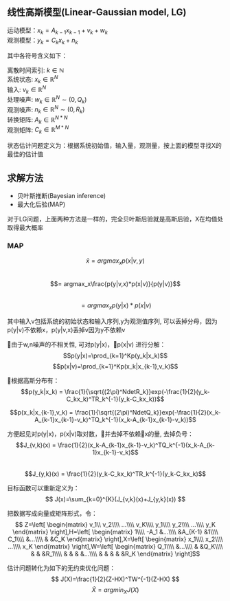## 线性高斯模型(Linear-Gaussian model, LG)

运动模型：$x_k = A_{k-1}x_{k-1} + v_k + w_k$  
观测模型：$y_k = C_kx_k + n_k$  
  
其中各符号含义如下：  
  
离散时间索引: $k \in \mathbb{N}$  
系统状态: $x_k \in \mathbb{R}^N$  
输入: $v_k \in \mathbb{R}^N$  
处理噪声: $w_k \in \mathbb{R}^N \sim (0, Q_k)$  
观测噪声: $n_k \in \mathbb{R}^N \sim (0, R_k)$  
转换矩阵: $A_k \in \mathbb{R}^{N*N}$    
观测矩阵: $C_k \in \mathbb{R}^{M*N}$
   
状态估计问题定义为：根据系统初始值，输入量，观测量，按上面的模型寻找X的最佳的估计值  
  
## 求解方法
* 贝叶斯推断(Bayesian inference)
* 最大化后验(MAP)
  
对于LG问题，上面两种方法是一样的，完全贝叶斯后验就是高斯后验，X在均值处取得最大概率  

### MAP
$$\hat{x} = argmax_xp(x|v,y)$$  
$$= argmax_x\frac{p(y|v,x)*p(x|v)}{p(y|v)}$$  
$$= argmax_xp(y|x)*p(x|v)$$  

其中输入v包括系统的初始状态和输入序列,y为观测值序列, 可以丢掉分母，因为p(y|v)不依赖x，p(y|v,x)丢掉v因为y不依赖v  
  
由于w,n噪声的不相关性, 可对p(y|x)，p(x|v) 进行分解：  
$$p(y|x)=\prod_{k=1}^Kp(y_k|x_k)$$
$$p(x|v)=\prod_{k=1}^Kp(x_k|x_{k-1},v_k)$$

根据高斯分布有：  
$$p(y_k|x_k) = \frac{1}{\sqrt{(2\pi)^NdetR_k}}exp(-\frac{1}{2}(y_k-C_kx_k)^TR_k^{-1}(y_k-C_kx_k))$$ 

$$p(x_k|x_{k-1},v_k) = \frac{1}{\sqrt{(2\pi)^NdetQ_k}}exp(-\frac{1}{2}(x_k-A_{k-1}x_{k-1}-v_k)^TQ_k^{-1}(x_k-A_{k-1}x_{k-1}-v_k))$$
  
方便起见对p(y|x)，p(x|v)取对数，并去掉不依赖x的量, 去掉负号：  
$$J_{v,k}(x) = \frac{1}{2}(x_k-A_{k-1}x_{k-1}-v_k)^TQ_k^{-1}(x_k-A_{k-1}x_{k-1}-v_k)$$  
$$J_{y,k}(x) = \frac{1}{2}(y_k-C_kx_k)^TR_k^{-1}(y_k-C_kx_k)$$
  
目标函数可以重新定义为：  
$$
J(x)=\sum_{k=0}^{K}(J_{v,k}(x)+J_{y,k}(x))  
$$
  
把数据写成向量或矩阵形式，令：  
$$
Z=\left[
\begin{matrix}
    v_1\\
    v_2\\\\    
    ...\\\\      
    v_K\\\\      
    y_1\\\\      
    y_2\\\\      
    ...\\\\      
    y_K
\end{matrix}
\right],H=\left[
\begin{matrix}
    1\\\\ 
    -A_1    &...\\\\  
            &A_{K-1}    &1\\\\  
    C_1\\\\  
            &...\\\\  
            &      &C_K 
\end{matrix}
\right],X=\left[
\begin{matrix}
    x_1\\\\  
    x_2\\\\  
    ...\\\\  
    x_K  
\end{matrix}
\right],W=\left[
\begin{matrix}
    Q_1\\\\  
        &...\\\\
        &   &Q_K\\\\
        &   &   &R_1\\\\
        &   &   &   &...\\\\
        &   &   &   &   &R_K
\end{matrix}
\right]$$

估计问题转化为如下的无约束优化问题：  
$$
J(X)=\frac{1}{2}(Z-HX)^TW^{-1}(Z-HX)  
$$
$$
\hat{X}=argmin_XJ(X)  
$$
